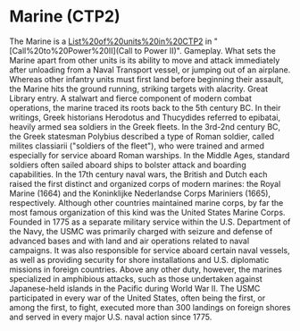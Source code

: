 # Marine (CTP2)

The Marine is a [List%20of%20units%20in%20CTP2](unit) in "[Call%20to%20Power%20II](Call to Power II)".
Gameplay.
What sets the Marine apart from other units is its ability to move and attack immediately after unloading from a Naval Transport vessel, or jumping out of an airplane. Whereas other infantry units must first land before beginning their assault, the Marine hits the ground running, striking targets with alacrity.
Great Library entry.
A stalwart and fierce component of modern combat operations, the marine traced its roots back to the 5th century BC. In their writings, Greek historians Herodotus and Thucydides referred to epibatai, heavily armed sea soldiers in the Greek fleets. In the 3rd-2nd century BC, the Greek statesman Polybius described a type of Roman soldier, called milites classiarii ("soldiers of the fleet"), who were trained and armed especially for service aboard Roman warships. In the Middle Ages, standard soldiers often sailed aboard ships to bolster attack and boarding capabilities. In the 17th century naval wars, the British and Dutch each raised the first distinct and organized corps of modern marines: the Royal Marine (1664) and the Koninklijke Nederlandse Corps Mariniers (1665), respectively. Although other countries maintained marine corps, by far the most famous organization of this kind was the United States Marine Corps.
Founded in 1775 as a separate military service within the U.S. Department of the Navy, the USMC was primarily charged with seizure and defense of advanced bases and with land and air operations related to naval campaigns. It was also responsible for service aboard certain naval vessels, as well as providing security for shore installations and U.S. diplomatic missions in foreign countries. Above any other duty, however, the marines specialized in amphibious attacks, such as those undertaken against Japanese-held islands in the Pacific during World War II. The USMC participated in every war of the United States, often being the first, or among the first, to fight, executed more than 300 landings on foreign shores and served in every major U.S. naval action since 1775.